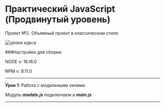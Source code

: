 # Практический JavaScript (Продвинутый уровень)

Проект №2. Объемный проект в классическом стиле

![уроки курса](https://thumbsnap.com/i/HPgMhLYH.png)

###Настройки для сборки:

NODE v: 16.16.0

NPM v: 8.11.0

***

**Урок 1**: Работа с модальными окнами

*Модуль **modals.js** подключаем в **main.js***

---


